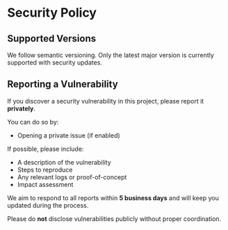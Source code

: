 # Security Policy

## Supported Versions

We follow semantic versioning. Only the latest major version is currently supported with security updates.



## Reporting a Vulnerability

If you discover a security vulnerability in this project, please report it **privately**.

You can do so by:

- Opening a private issue (if enabled)

If possible, please include:
- A description of the vulnerability
- Steps to reproduce
- Any relevant logs or proof-of-concept
- Impact assessment

We aim to respond to all reports within **5 business days** and will keep you updated during the process.

Please do **not** disclose vulnerabilities publicly without proper coordination.
